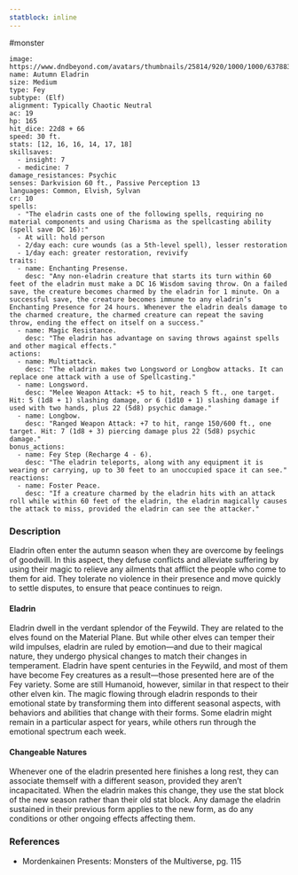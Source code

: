 ```yaml
---
statblock: inline
---
```

 #monster 

```statblock
image: https://www.dndbeyond.com/avatars/thumbnails/25814/920/1000/1000/637883017262154458.jpeg
name: Autumn Eladrin
size: Medium
type: Fey
subtype: (Elf)
alignment: Typically Chaotic Neutral
ac: 19
hp: 165
hit_dice: 22d8 + 66
speed: 30 ft.
stats: [12, 16, 16, 14, 17, 18]
skillsaves:
  - insight: 7
  - medicine: 7
damage_resistances: Psychic
senses: Darkvision 60 ft., Passive Perception 13
languages: Common, Elvish, Sylvan
cr: 10
spells:
  - "The eladrin casts one of the following spells, requiring no material components and using Charisma as the spellcasting ability (spell save DC 16):"
  - At will: hold person
  - 2/day each: cure wounds (as a 5th-level spell), lesser restoration
  - 1/day each: greater restoration, revivify
traits:
  - name: Enchanting Presense.
    desc: "Any non-eladrin creature that starts its turn within 60 feet of the eladrin must make a DC 16 Wisdom saving throw. On a failed save, the creature becomes charmed by the eladrin for 1 minute. On a successful save, the creature becomes immune to any eladrin’s Enchanting Presence for 24 hours. Whenever the eladrin deals damage to the charmed creature, the charmed creature can repeat the saving throw, ending the effect on itself on a success."
  - name: Magic Resistance.
    desc: "The eladrin has advantage on saving throws against spells and other magical effects."
actions:
  - name: Multiattack.
    desc: "The eladrin makes two Longsword or Longbow attacks. It can replace one attack with a use of Spellcasting."
  - name: Longsword.
    desc: "Melee Weapon Attack: +5 to hit, reach 5 ft., one target. Hit: 5 (1d8 + 1) slashing damage, or 6 (1d10 + 1) slashing damage if used with two hands, plus 22 (5d8) psychic damage."
  - name: Longbow.
    desc: "Ranged Weapon Attack: +7 to hit, range 150/600 ft., one target. Hit: 7 (1d8 + 3) piercing damage plus 22 (5d8) psychic damage."
bonus_actions:
  - name: Fey Step (Recharge 4 - 6).
    desc: "The eladrin teleports, along with any equipment it is wearing or carrying, up to 30 feet to an unoccupied space it can see."
reactions:
  - name: Foster Peace.
    desc: "If a creature charmed by the eladrin hits with an attack roll while within 60 feet of the eladrin, the eladrin magically causes the attack to miss, provided the eladrin can see the attacker."
```

### Description

Eladrin often enter the autumn season when they are overcome by feelings of goodwill. In this aspect, they defuse conflicts and alleviate suffering by using their magic to relieve any ailments that afflict the people who come to them for aid. They tolerate no violence in their presence and move quickly to settle disputes, to ensure that peace continues to reign.

#### Eladrin

Eladrin dwell in the verdant splendor of the Feywild. They are related to the elves found on the Material Plane. But while other elves can temper their wild impulses, eladrin are ruled by emotion—and due to their magical nature, they undergo physical changes to match their changes in temperament. Eladrin have spent centuries in the Feywild, and most of them have become Fey creatures as a result—those presented here are of the Fey variety. Some are still Humanoid, however, similar in that respect to their other elven kin. The magic flowing through eladrin responds to their emotional state by transforming them into different seasonal aspects, with behaviors and abilities that change with their forms. Some eladrin might remain in a particular aspect for years, while others run through the emotional spectrum each week.

#### Changeable Natures

Whenever one of the eladrin presented here finishes a long rest, they can associate themself with a different season, provided they aren’t incapacitated. When the eladrin makes this change, they use the stat block of the new season rather than their old stat block. Any damage the eladrin sustained in their previous form applies to the new form, as do any conditions or other ongoing effects affecting them.

### References

* Mordenkainen Presents: Monsters of the Multiverse, pg. 115
